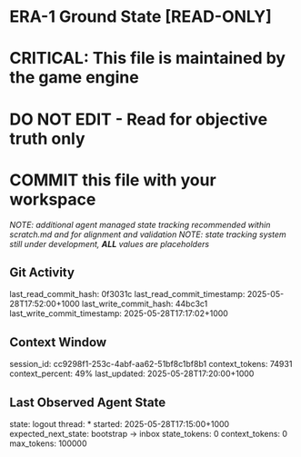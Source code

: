 # ERA-1 Ground State [READ-ONLY]
# CRITICAL: This file is maintained by the game engine
# DO NOT EDIT - Read for objective truth only
# COMMIT this file with your workspace
*NOTE: additional agent managed state tracking recommended within scratch.md and for alignment and validation*
*NOTE: state tracking system still under development, **ALL** values are placeholders*

## Git Activity
last_read_commit_hash: 0f3031c
last_read_commit_timestamp: 2025-05-28T17:52:00+1000
last_write_commit_hash: 44bc3c1
last_write_commit_timestamp: 2025-05-28T17:17:02+1000

## Context Window
session_id: cc9298f1-253c-4abf-aa62-51bf8c1bf8b1
context_tokens: 74931
context_percent: 49%
last_updated: 2025-05-28T17:20:00+1000

## Last Observed Agent State
state: logout
thread: *
started: 2025-05-28T17:15:00+1000
expected_next_state: bootstrap -> inbox
state_tokens: 0
context_tokens: 0
max_tokens: 100000

